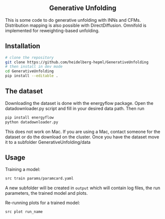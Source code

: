 <h2 align="center"> Generative Unfolding</h2>

This is some code to do generative unfolding with INNs and CFMs. Distribution mapping is also possible with DirectDiffusion. Omnifold is implemented for reweighting-based unfolding.

## Installation

```sh
# clone the repository
git clone https://github.com/heidelberg-hepml/GenerativeUnfolding
# then install in dev mode
cd GenerativeUnfolding
pip install --editable .
```

## The dataset

Downloading the dataset is done with the energyflow package. 
Open the datadownloader.py script and fill in your desired data path. Then run
```sh
pip install energyflow
python datadownloader.py
```
This does not work on Mac. If you are using a Mac, contact someone for the dataset or do the download on the cluster. 
Once you have the dataset move it to a subfolder GenerativeUnfolding/data

## Usage

Training a model:
```sh
src train params/paramcard.yaml
```
A new subfolder will be created in `output` which will contain log files, the run parameters,
the trained model and plots.

Re-running plots for a trained model:
```sh
src plot run_name
```
